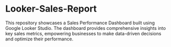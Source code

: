 # Looker-Sales-Report
This repository showcases a Sales Performance Dashboard built using Google Looker Studio. The dashboard provides comprehensive insights into key sales metrics, empowering businesses to make data-driven decisions and optimize their performance.
